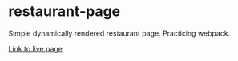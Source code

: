 # restaurant-page
Simple dynamically rendered restaurant page. Practicing webpack.

[Link to live page](https://mattyjrae123.github.io/restaurant-page/)
